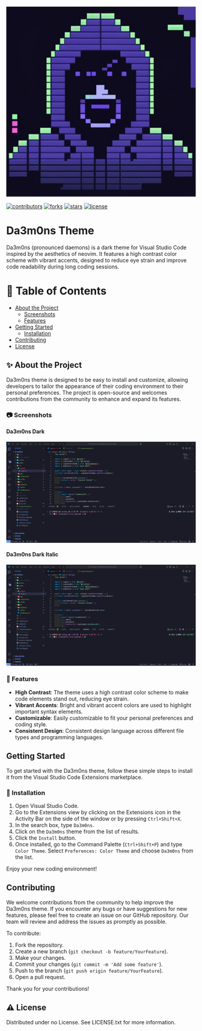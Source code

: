 ![logo](./assets/icons/icon-square.png)

[![contributors]][contributors-url]
[![forks]][forks-url]
[![stars]][stars-url]
[![license]][license-url]

# Da3m0ns Theme

Da3m0ns (pronounced daemons) is a dark theme for Visual Studio Code inspired by the aesthetics of neovim. It features a high contrast color scheme with vibrant accents, designed to reduce eye strain and improve code readability during long coding sessions.

<!-- Table of Contents -->
# 📔 Table of Contents

- [About the Project](#-about-the-project)
  * [Screenshots](#-screenshots)
  * [Features](#-features)
- [Getting Started](#getting-started)
  * [Installation](#-installation)
- [Contributing](#contributing)
- [License](#license)

<!-- About the Project -->
## ✨ About the Project

Da3m0ns theme is designed to be easy to install and customize, allowing developers to tailor the appearance of their coding environment to their personal preferences. The project is open-source and welcomes contributions from the community to enhance and expand its features.

<!-- Screenshots -->
### 📷 Screenshots 

#### Da3m0ns Dark 
<img src="./assets/screenshots/1.png">

#### Da3m0ns Dark Italic 
<img src="./assets/screenshots/1.png">

### 🌟 Features

- **High Contrast**: The theme uses a high contrast color scheme to make code elements stand out, reducing eye strain.
- **Vibrant Accents**: Bright and vibrant accent colors are used to highlight important syntax elements.
- **Customizable**: Easily customizable to fit your personal preferences and coding style.
- **Consistent Design**: Consistent design language across different file types and programming languages.


## Getting Started

To get started with the Da3m0ns theme, follow these simple steps to install it from the Visual Studio Code Extensions marketplace.

### 🚀 Installation

1. Open Visual Studio Code.
2. Go to the Extensions view by clicking on the Extensions icon in the Activity Bar on the side of the window or by pressing `Ctrl+Shift+X`.
3. In the search box, type `Da3m0ns`.
4. Click on the `Da3m0ns` theme from the list of results.
5. Click the `Install` button.
6. Once installed, go to the Command Palette (`Ctrl+Shift+P`) and type `Color Theme`. Select `Preferences: Color Theme` and choose `Da3m0ns` from the list.

Enjoy your new coding environment!

## Contributing

We welcome contributions from the community to help improve the Da3m0ns theme. If you encounter any bugs or have suggestions for new features, please feel free to create an issue on our GitHub repository. Our team will review and address the issues as promptly as possible.

To contribute:

1. Fork the repository.
2. Create a new branch (`git checkout -b feature/YourFeature`).
3. Make your changes.
4. Commit your changes (`git commit -m 'Add some feature'`).
5. Push to the branch (`git push origin feature/YourFeature`).
6. Open a pull request.

Thank you for your contributions!

<!-- License -->
## ⚠️ License <a name="license"></a>

Distributed under no License. See LICENSE.txt for more information.


<!-- MARKDOWN LINKS -->
[contributors]: https://img.shields.io/github/contributors/TheShiveshNetwork/vscode-da3m0ns
[contributors-url]: https://github.com/TheShiveshNetwork/vscode-da3m0ns/graphs/contributors
[forks]: https://img.shields.io/github/forks/TheShiveshNetwork/vscode-da3m0ns
[forks-url]: https://github.com/TheShiveshNetwork/vscode-da3m0ns/network/members
[stars]: https://img.shields.io/github/stars/TheShiveshNetwork/vscode-da3m0ns
[stars-url]: https://github.com/TheShiveshNetwork/vscode-da3m0ns/stargazers
[open-issues]: https://img.shields.io/github/issues/TheShiveshNetwork/vscode-da3m0ns
[open-issues-url]: https://github.com/TheShiveshNetwork/vscode-da3m0ns/issues/
[license]: https://img.shields.io/github/license/TheShiveshNetwork/vscode-da3m0ns.svg
[license-url]: https://github.com/TheShiveshNetwork/vscode-da3m0ns/blob/master/LICENSE
